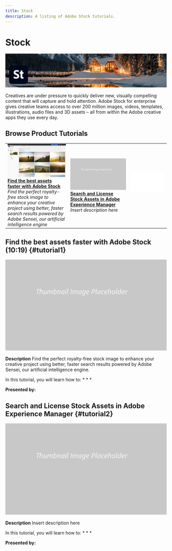 ```yaml
---
title: Stock
description: A listing of Adobe Stock tutorials.
---
```


# Stock

![Tutorial Hero Image](../assets/Stock.jpg)

Creatives  are  under  pressure  to  quickly  deliver  new, visually compelling content  that  will  capture and hold attention. Adobe Stock for enterprise gives creative teams access to over 200 million images, videos, templates, illustrations, audio files and 3D assets – all from within the Adobe creative apps they use every day.

## Browse Product Tutorials

<table>
<tr>
 <td>
   <a href="stock.md#tutorial1">
      <img alt="Find the best assets faster with Adobe Stock" src="../assets/stock_torres_thumbnail.jpg" />
   </a>
    <div>
   <a href="stock.md#tutorial1"><strong>Find the best assets faster with Adobe Stock</strong></a>
    </div>
    <em>Find the perfect royalty-free stock image to enhance your creative project using better, faster search results powered by Adobe Sensei, our artificial intelligence engine</em>
    <br>
  </td>
  <td>
   <a href="stock.md#tutorial2">
      <img alt="Search and License Stock Assets in 
Adobe Experience Manager" src="../assets/table_placeholder.png" />
   </a>
    <div>
   <a href="stock.md#tutorial2"><strong>Search and License Stock Assets in 
Adobe Experience Manager</strong></a>
    </div>
    <em>Insert description here</em>
    <br>
  </td>
  <td>
    <img alt="Spacer" src="../assets/Whitespacer.png" />
    <div>
    <br>
  </td>
</tr>
</table>

## Find the best assets faster with Adobe Stock (10:19) {#tutorial1}

![Video Hero Placeholder Image](../assets/table_placeholder.png)

**Description**
Find the perfect royalty-free stock image to enhance your creative project using better, faster search results powered by Adobe Sensei, our artificial intelligence engine.

In this tutorial, you will learn how to:
*
*
*

**Presented by:**

## Search and License Stock Assets in Adobe Experience Manager {#tutorial2}

![Video Hero Placeholder Image](../assets/table_placeholder.png)

**Description**
Insert description here

In this tutorial, you will learn how to:
*
*
*

**Presented by:**